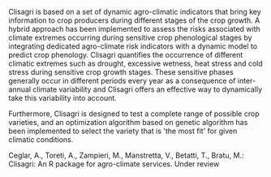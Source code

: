 Clisagri is based on a set of dynamic agro-climatic indicators that bring key information to crop producers during different stages of the crop growth. A hybrid approach has been implemented to assess the risks associated with climate extremes occurring during sensitive crop phenological stages by integrating dedicated agro-climate risk indicators with a dynamic model to predict crop phenology. Clisagri quantifies the occurrence of different climatic extremes such as drought, excessive wetness, heat stress and cold stress during sensitive crop growth stages. These sensitive phases generally occur in different periods every year as a consequence of inter-annual climate variability and Clisagri offers an effective way to dynamically take this variability into account.

Furthermore, Clisagri is designed to test a complete range of possible crop varieties, and an optimization algorithm based on genetic algorithm has been implemented to select the variety that is 'the most fit' for given climatic conditions. 

Ceglar, A., Toreti, A., Zampieri, M., Manstretta, V., Betatti, T., Bratu, M.: Clisagri: An R package for agro-climate services. Under review
